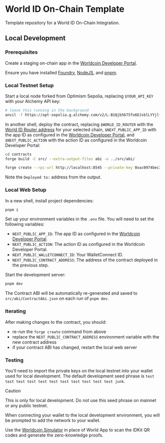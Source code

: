 # World ID On-Chain Template

Template repository for a World ID On-Chain Integration.

## Local Development

### Prerequisites

Create a staging on-chain app in the [Worldcoin Developer Portal](https://developer.worldcoin.org).

Ensure you have installed [Foundry](https://book.getfoundry.sh/getting-started/installation), [NodeJS](https://nodejs.org/en/download), and [pnpm](https://pnpm.io/installation).

### Local Testnet Setup

Start a local node forked from Optimism Sepolia, replacing `$YOUR_API_KEY` with your Alchemy API key:

```bash
# leave this running in the background
anvil -f https://opt-sepolia.g.alchemy.com/v2/L-B1Qjb5675fo6DJsblLYYjlfrvCPXY9
```

In another shell, deploy the contract, replacing `$WORLD_ID_ROUTER` with the [World ID Router address](https://docs.worldcoin.org/reference/address-book) for your selected chain, `$NEXT_PUBLIC_APP_ID` with the app ID as configured in the [Worldcoin Developer Portal](https://developer.worldcoin.org), and `$NEXT_PUBLIC_ACTION` with the action ID as configured in the Worldcoin Developer Portal:

```bash
cd contracts
forge build -C src/ --extra-output-files abi -o ../src/abi/

forge create --rpc-url http://localhost:8545 --private-key 0xac0974bec39a17e36ba4a6b4d238ff944bacb478cbed5efcae784d7bf4f2ff80 src/Contract.sol:Contract --constructor-args 0x11cA3127182f7583EfC416a8771BD4d11Fae4334 app_staging_3cd5392cb0348670bcc22377e6090a68 verify-worldid
```

Note the `Deployed to:` address from the output.

### Local Web Setup

In a new shell, install project dependencies:

```bash
pnpm i
```

Set up your environment variables in the `.env` file. You will need to set the following variables:
- `NEXT_PUBLIC_APP_ID`: The app ID as configured in the [Worldcoin Developer Portal](https://developer.worldcoin.org).
- `NEXT_PUBLIC_ACTION`: The action ID as configured in the Worldcoin Developer Portal.
- `NEXT_PUBLIC_WALLETCONNECT_ID`: Your WalletConnect ID.
- `NEXT_PUBLIC_CONTRACT_ADDRESS`: The address of the contract deployed in the previous step.

Start the development server:

```bash
pnpm dev
```

The Contract ABI will be automatically re-generated and saved to `src/abi/ContractAbi.json` on each run of `pnpm dev`.

### Iterating

After making changes to the contract, you should:
- re-run the `forge create` command from above
- replace the `NEXT_PUBLIC_CONTRACT_ADDRESS` environment variable with the new contract address
- if your contract ABI has changed, restart the local web server

### Testing

You'll need to import the private keys on the local testnet into your wallet used for local development. The default development seed phrase is `test test test test test test test test test test test junk`.

> [!CAUTION]
> This is only for local development. Do not use this seed phrase on mainnet or any public testnet.

When connecting your wallet to the local development environment, you will be prompted to add the network to your wallet.

Use the [Worldcoin Simulator](https://simulator.worldcoin.org) in place of World App to scan the IDKit QR codes and generate the zero-knowledge proofs.